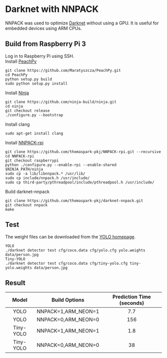 # Darknet with NNPACK
NNPACK was used to optimize [Darknet](https://github.com/pjreddie/darknet) without using a GPU. It is useful for embedded devices using ARM CPUs.

## Build from Raspberry Pi 3
Log in to Raspberry Pi using SSH.<br/>
Install [PeachPy](https://github.com/Maratyszcza/PeachPy)
```
git clone https://github.com/Maratyszcza/PeachPy.git
cd PeachPy
python setup.py build
sudo python setup.py install
```
Install [Ninja](https://ninja-build.org/)
```
git clone https://github.com/ninja-build/ninja.git
cd ninja
git checkout release
./configure.py --bootstrap
```
Install clang
```
sudo apt-get install clang
```
Install [NNPACK-rpi](https://github.com/thomaspark-pkj/NNPACK-rpi.git)
```
git clone https://github.com/thomaspark-pkj/NNPACK-rpi.git --recursive
cd NNPACK-rpi
git checkout raspberrypi
python ./configure.py --enable-rpi --enable-shared
$NINJA_PATH/ninja
sudo cp -a lib/libnnpack.* /usr/lib/
sudo cp include/nnpack.h /usr/include/
sudo cp third-party/pthreadpool/include/pthreadpool.h /usr/include/
```
Build darknet-nnpack
```
git clone https://github.com/thomaspark-pkj/darknet-nnpack.git
git checkout nnpack
make
```

## Test
The weight files can be downloaded from the [YOLO homepage](https://pjreddie.com/darknet/yolo/).
```
YOLO
./darknet detector test cfg/coco.data cfg/yolo.cfg yolo.weights data/person.jpg
Tiny-YOLO
./darknet detector test cfg/coco.data cfg/tiny-yolo.cfg tiny-yolo.weights data/person.jpg
```
## Result
Model | Build Options | Prediction Time (seconds)
:-:|:-:|:-:
YOLO | NNPACK=1,ARM_NEON=1 | 7.7
YOLO | NNPACK=0,ARM_NEON=0 | 156
Tiny-YOLO | NNPACK=1,ARM_NEON=1 | 1.8
Tiny-YOLO | NNPACK=0,ARM_NEON=0 | 38
